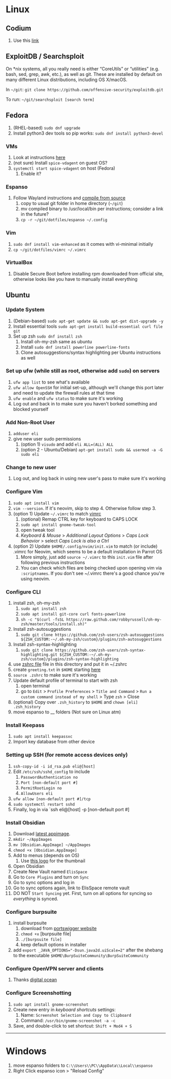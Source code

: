 # Linux

## Codium
1. Use this [link](https://gitlab.com/paulcarroty/vscodium-deb-rpm-repo)

## ExploitDB / Searchsploit
On \*nix systems, all you really need is either “CoreUtils” or “utilities” (e.g. bash, sed, grep, awk, etc.), as well as git. These are installed by default on many different Linux distributions, including OS X/macOS.

In `~/git`:
`git clone https://github.com/offensive-security/exploitdb.git`

To run:
`~/git/searchsploit [search term]`

## Fedora
1. (RHEL-based) `sudo dnf upgrade`
2. Install python3 dev tools so pip works: `sudo dnf install python3-devel`

### VMs
1. Look at instructions [here]([200~https://docs.fedoraproject.org/en-US/quick-docs/getting-started-with-virtualization/)
2. (not sure) Install `spice-vdagent` on guest OS?
3. `systemctl start spice-vdagent` on host (Fedora)
	1. Enable it?

### Espanso
1. Follow Wayland instructions and [compile from source](https://espanso.org/docs/install/linux/#install-on-wayland)
	1. copy to usual git folder in home directory (`~/git`)
	2. mv compiled binary to /usr/local/bin per instructions; consider a link in the future?
	3. `cp -r ~/git/dotfiles/espanso ~/.config`

### Vim
1. `sudo dnf install vim-enhanced` as it comes with vi-minimal initially
2. `cp ~/git/dotfiles/vimrc ~/.vimrc`

### VirtualBox
1. Disable Secure Boot before installing rpm downloaded from official site, otherwise looks like you have to manually install everything

## Ubuntu

### Update System
1. (Debian-based) `sudo apt-get update && sudo apt-get dist-upgrade -y`
2. Install essential tools `sudo apt-get install build-essential curl file git`
3. Set up zsh `sudo dnf install zsh`
	1. Install oh-my-zsh same as ubuntu
	2. Install `sudo dnf install powerline powerline-fonts`
	3. Clone autosuggestions/syntax highlighting per Ubuntu instructions as well 

### Set up ufw (while still as root, otherwise add `sudo`) on servers
1. `ufw app list` to see what's available
2. `ufw allow OpenSSH` for initial set-up, although we'll change this port later and need to update the firewall rules at that time
3. `ufw enable` and `ufw status` to make sure it's working
4. Log out and back in to make sure you haven't borked something and blocked yourself

### Add Non-Root User
1. `adduser eli`
2. give new user sudo permissions
    1. (option 1) `visudo` and add `eli ALL=(ALL) ALL`
    2. (option 2 - Ubuntu/Debian) `apt-get install sudo && usermod -a -G sudo eli` 

### Change to new user
1. Log out, and log back in using new user's pass to make sure it's working

### Configure Vim
1. `sudo apt install vim`
2. `vim --version`. If it's neovim, skip to step 4. Otherwise follow step 3.
3. (option 1) Update `~/.vimrc` to match [vimrc](vimrc)
    1. (optional) Remap CTRL key for keyboard to CAPS LOCK
      1. `sudo apt install gnome-tweak-tool`
      2. open tweak tool
      3. _Keyboard & Mouse_ > _Additional Layout Options_ > _Caps Lock Behavior_ > select _Caps Lock is also a Ctrl_
4.  (option 2) Update `$HOME/.config/nvim/init.vim` to match (or include) .vimrc for Neovim, which seems to be a default installation in Parrot OS
    1. More simply, just add `source ~/.vimrc` to this `init.vim` file after following previous instructions
    2. You can check which files are being checked upon opening vim via `:scriptnames`. If you don't see ~/.vimrc there's a good chance you're using neovim.       

### Configure CLI
1. install zsh, oh-my-zsh
    1. `sudo apt install zsh`
    2. `sudo apt install git-core curl fonts-powerline`
    3. `sh -c "$(curl -fsSL https://raw.github.com/robbyrussell/oh-my-zsh/master/tools/install.sh)"`
2. Install zsh-autosuggestions
    1. `sudo git clone https://github.com/zsh-users/zsh-autosuggestions ${ZSH_CUSTOM:-~/.oh-my-zsh/custom}/plugins/zsh-autosuggestions`  
3. Install zsh-syntax-highlighting
    1. `sudo git clone https://github.com/zsh-users/zsh-syntax-highlighting.git ${ZSH_CUSTOM:-~/.oh-my-zsh/custom}/plugins/zsh-syntax-highlighting`  
4. use [zshrc file](zshrc) file in this directory and put it in ~/.zshrc
5. create `greeting.txt` in `$HOME` starting [here](http://www.patorjk.com/software/taag/#p=display&f=Doom&t=once%20more%0Ainto%20the%20%0Abreach)
6. `source .zshrc` to make sure it's working
7. Update default profile of terminal to start with zsh
    1. open terminal 
    2. go to `Edit` >  `Profile Preferences` > `Title and Command` > `Run a custom command instead of my shell` > Type `zsh` > Close
8. (optional) Copy over `.zsh_history` to `$HOME` and `chown [eli] .zsh_history`  
9. move espanso to __ folders (Not sure on Linux atm)

### Install Keepass
1. `sudo apt install keepassxc`
2. Import key database from other device

### Setting up SSH (for remote access devices only)
1. `ssh-copy-id -i id_rsa.pub eli@[host]`
2. Edit `/etc/ssh/sshd_config` to include
    1.  `PasswordAuthentication no`
    2. `Port [non-default port #]`
    3. `PermitRootLogin no`
    4. `AllowUsers eli`
5. `ufw allow [non-default port #]/tcp`
6. `sudo systemctl restart sshd`
7. Finally, log in via `ssh eli@[host] -p [non-default port #]

### Install Obsidian
1. Download [latest appimage](https://obsidian.md/download).
2. `mkdir ~/AppImages`
3. `mv [Obsidian.AppImage] ~/AppImages`
4. `chmod +x [Obsidian.AppImage]`
5. Add to menus (depends on OS)
    1. Use [this logo](obsidian-logo.png) for the thumbnail 
6. Open Obsidian
7. Create New Vault named `ElisSpace`
8. Go to `Core Plugins` and turn on `Sync`
9. Go to sync options and log in 
10. Go to sync options again, link to ElisSpace remote vault
11. DO NOT `Start Syncing` yet. First, turn on all options for syncing so _everything_ is synced.

### Configure burpsuite
1. install burpsuite
    1. download from [portswigger website](https://portswigger.net/burp/releases/community/latest)
    2. `chmod +x` [burpsuite file]
    3. `./[burpsuite file]`
    4. keep default options in installer 
3. add `export _JAVA_OPTIONS="-Dsun.java2d.uiScale=2"` after the shebang to the executable `$HOME\BurpSuiteCommunity\BurpSuiteCommunity` 

### Configure OpenVPN server and clients
1. Thanks [digital ocean](https://www.digitalocean.com/community/tutorials/how-to-set-up-and-configure-an-openvpn-server-on-ubuntu-20-04)

### Configure Screenshotting
1. `sudo apt install gnome-screenshot`
2. Create new entry in _keyboard shortcuts_ settings:
    1. Name: `Screenshot Selection and Copy to Clipboard`
    2. Command: `/usr/bin/gnome-screenshot -a -c`
3. Save, and double-click to set shortcut: `Shift + Mod4 + S`
---
# Windows
1. move espanso folders to `C:\\Users\\PC\\AppData\\Local\\espanso`
2. Right Click espanso icon > "Reload Config"
